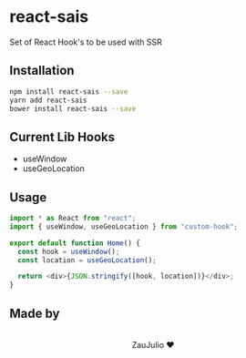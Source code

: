 # react-sais

Set of React Hook's to be used with SSR

## Installation

```sh
npm install react-sais --save
yarn add react-sais
bower install react-sais --save
```

## Current Lib Hooks

- useWindow
- useGeoLocation

## Usage

```typescript
import * as React from "react";
import { useWindow, useGeoLocation } from "custom-hook";

export default function Home() {
  const hook = useWindow();
  const location = useGeoLocation();

  return <div>{JSON.stringify([hook, location])}</div>;
}
```

## Made by

<p align="center">
  <br />
  ZauJulio ❤️
  <br />
</p>
